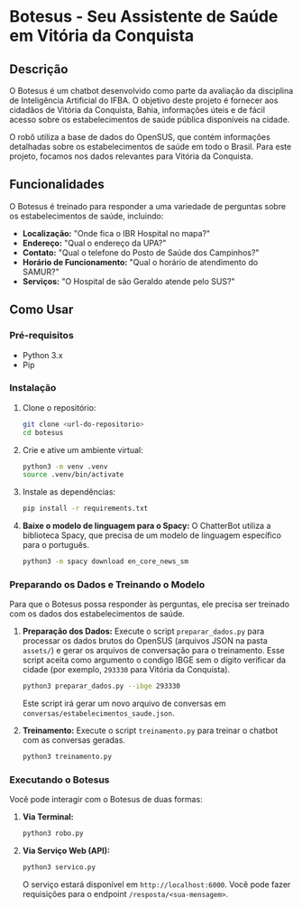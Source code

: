 # Botesus - Seu Assistente de Saúde em Vitória da Conquista

## Descrição

O Botesus é um chatbot desenvolvido como parte da avaliação da disciplina de Inteligência Artificial do IFBA. O objetivo deste projeto é fornecer aos cidadãos de Vitória da Conquista, Bahia, informações úteis e de fácil acesso sobre os estabelecimentos de saúde pública disponíveis na cidade.

O robô utiliza a base de dados do OpenSUS, que contém informações detalhadas sobre os estabelecimentos de saúde em todo o Brasil. Para este projeto, focamos nos dados relevantes para Vitória da Conquista.

## Funcionalidades

O Botesus é treinado para responder a uma variedade de perguntas sobre os estabelecimentos de saúde, incluindo:

*   **Localização:** "Onde fica o IBR Hospital no mapa?"
*   **Endereço:** "Qual o endereço da UPA?"
*   **Contato:** "Qual o telefone do Posto de Saúde dos Campinhos?"
*   **Horário de Funcionamento:** "Qual o horário de atendimento do SAMUR?"
*   **Serviços:** "O Hospital de são Geraldo atende pelo SUS?"

## Como Usar

### Pré-requisitos

- Python 3.x
- Pip

### Instalação

1.  Clone o repositório:
    ```bash
    git clone <url-do-repositorio>
    cd botesus
    ```

2.  Crie e ative um ambiente virtual:
    ```bash
    python3 -m venv .venv
    source .venv/bin/activate
    ```

3.  Instale as dependências:
    ```bash
    pip install -r requirements.txt
    ```

4.  **Baixe o modelo de linguagem para o Spacy:**
    O ChatterBot utiliza a biblioteca Spacy, que precisa de um modelo de linguagem específico para o português.
    ```bash
    python3 -m spacy download en_core_news_sm
    ```

### Preparando os Dados e Treinando o Modelo

Para que o Botesus possa responder às perguntas, ele precisa ser treinado com os dados dos estabelecimentos de saúde.

1.  **Preparação dos Dados:**
    Execute o script `preparar_dados.py` para processar os dados brutos do OpenSUS (arquivos JSON na pasta `assets/`) e gerar os arquivos de conversação para o treinamento. Esse script aceita como argumento o condigo IBGE sem o dígito verificar da cidade (por exemplo, `293330` para Vitória da Conquista).
    ```bash
    python3 preparar_dados.py --ibge 293330
    ```
    Este script irá gerar um novo arquivo de conversas em `conversas/estabelecimentos_saude.json`.

2.  **Treinamento:**
    Execute o script `treinamento.py` para treinar o chatbot com as conversas geradas.
    ```bash
    python3 treinamento.py
    ```

### Executando o Botesus

Você pode interagir com o Botesus de duas formas:

1.  **Via Terminal:**
    ```bash
    python3 robo.py
    ```

2.  **Via Serviço Web (API):**
    ```bash
    python3 servico.py
    ```
    O serviço estará disponível em `http://localhost:6000`. Você pode fazer requisições para o endpoint `/resposta/<sua-mensagem>`.